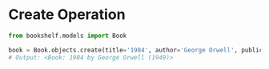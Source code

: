 # Create Operation

```python
from bookshelf.models import Book

book = Book.objects.create(title='1984', author='George Orwell', publication_year=1949)
# Output: <Book: 1984 by George Orwell (1949)>
```

